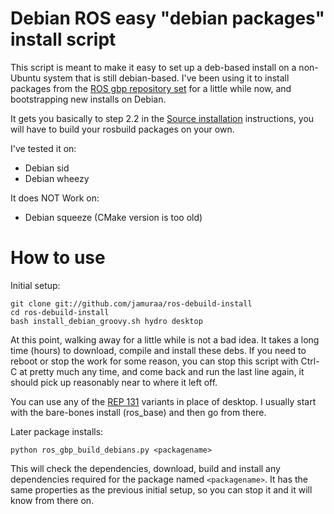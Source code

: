 # Debian ROS easy "debian packages" install script

This script is meant to make it easy to set up a deb-based install on a non-Ubuntu system that is still debian-based.  I've been using it to install packages from the [ROS gbp repository set][1] for a little while now, and bootstrapping new installs on Debian.

It gets you basically to step 2.2 in the [Source installation][3] instructions, you will have to build your rosbuild packages
on your own.

[1]: https://github.com/ros-gbp

I've tested it on:

 * Debian sid
 * Debian wheezy

It does NOT Work on:

 * Debian squeeze (CMake version is too old)

[3]: http://ros.org/wiki/hydro/Installation/Source#Build_the_rosbuild_Packages

# How to use

Initial setup:

    git clone git://github.com/jamuraa/ros-debuild-install
    cd ros-debuild-install
    bash install_debian_groovy.sh hydro desktop

At this point, walking away for a little while is not a bad idea.  It takes a long time (hours) to download, compile and install these debs.  If you need to reboot or stop the work for some reason, you can stop this script with Ctrl-C at pretty much any time, and come back and run the last line again, it should pick up reasonably near to where it left off.

You can use any of the [REP 131][2] variants in place of desktop.  I usually start with the bare-bones install (ros\_base) and then go from there.

[2]: http://ros.org/reps/rep-0131.html#variants

Later package installs:

    python ros_gbp_build_debians.py <packagename>

This will check the dependencies, download, build and install any dependencies required for the package named `<packagename>`.
It has the same properties as the previous initial setup, so you can stop it and it will know from there on.

